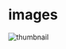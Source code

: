 # images
![thumbnail](https://github.com/srijagadiraju/images/assets/129122908/8c2e33e5-95c2-4b65-a5b8-4e851b0fa74a)
